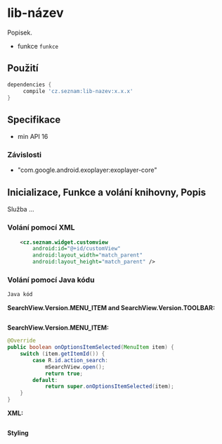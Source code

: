 # lib-název

Popisek.
 - funkce `funkce`

## Použití
```groovy
dependencies {
     compile 'cz.seznam:lib-nazev:x.x.x'
}
```
## Specifikace
  - min API 16
 
### Závislosti
 - "com.google.android.exoplayer:exoplayer-core"
 
## Inicializace, Funkce a volání knihovny, Popis
Služba ...

### Volání pomocí XML
```xml
    <cz.seznam.widget.customview
        android:id="@+id/customView"
        android:layout_width="match_parent"
        android:layout_height="match_parent" />
```
### Volání pomocí Java kódu
```java
Java kód
```





**SearchView.Version.MENU_ITEM and SearchView.Version.TOOLBAR:**
```java


```

**SearchView.Version.MENU_ITEM:**
```java
@Override
public boolean onOptionsItemSelected(MenuItem item) {
    switch (item.getItemId()) {
        case R.id.action_search:
            mSearchView.open();
            return true;
        default:
            return super.onOptionsItemSelected(item);
    }
}
```

**XML:**
```xml

```

**Styling**
```xml

```

